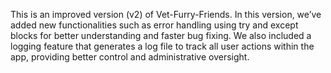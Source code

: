 This is an improved version (v2) of Vet-Furry-Friends. In this version, we’ve added new functionalities such as error handling using try and except blocks for better understanding and faster bug fixing. We also included a logging feature that generates a log file to track all user actions within the app, providing better control and administrative oversight.